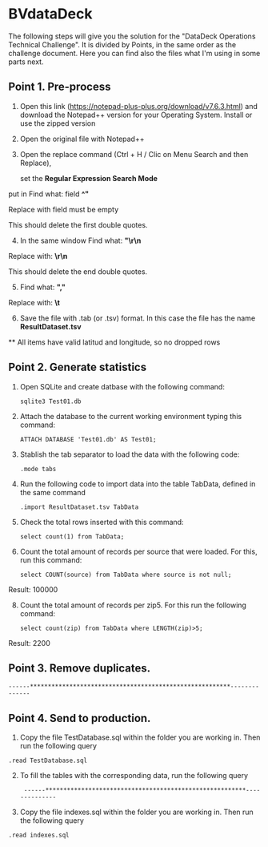 # BVdataDeck

The following steps will give you the solution for the "DataDeck Operations Technical Challenge". It is divided by Points, in the same order as the challenge document.
Here you can find also the files what I'm using in some parts next.

## Point 1. Pre-process

1. Open this link (https://notepad-plus-plus.org/download/v7.6.3.html) and download the Notepad++ version for your Operating System. Install or use the zipped version

2. Open the original file with Notepad++

3. Open the replace command (Ctrl + H / Clic on Menu Search and then Replace), 

	set the **Regular Expression Search Mode** 

  put in Find what: field **^"**

  Replace with field must be empty

  This should delete the first double quotes.

4. In the same window Find what: **"\r\n**

  Replace with: **\r\n**

  This should delete the end double quotes.

5. Find what: **","** 

  Replace with: **\t**

6. Save the file with .tab (or .tsv) format. In this case the file has the name **ResultDataset.tsv**

  ** All items have valid latitud and longitude, so no dropped rows



## Point 2. Generate statistics

1. Open SQLite and create datbase with the following command: 

      `sqlite3 Test01.db`

2. Attach the database to the current working environment typing this command: 

      `ATTACH DATABASE 'Test01.db' AS Test01;`

3. Stablish the tab separator to load the data with the following code:

      `.mode tabs`

5. Run the following code to import data into the table TabData, defined in the same command

      `.import ResultDataset.tsv TabData`

6. Check the total rows inserted with this command:

      `select count(1) from TabData;`

7. Count the total amount of records per source that were loaded. For this, run this command:

      `select COUNT(source) from TabData where source is not null;`

  Result: 100000

8. Count the total amount of records per zip5. For this run the following command:

      `select count(zip) from TabData where LENGTH(zip)>5;`

  Result: 2200


  
## Point 3. Remove duplicates.

    ------********************************************************--------------
	
## Point 4. Send to production.

1. Copy the file TestDatabase.sql within the folder you are working in. Then run the following query

`.read TestDatabase.sql`
		
2. To fill the tables with the corresponding data, run the following query

        ------********************************************************--------------

3. Copy the file indexes.sql within the folder you are working in. Then run the following query

`.read indexes.sql`

